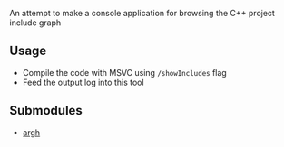 An attempt to make a console application for browsing the C++ project include graph

## Usage
* Compile the code with MSVC using `/showIncludes` flag
* Feed the output log into this tool

## Submodules
* [argh](https://github.com/adishavit/argh)

